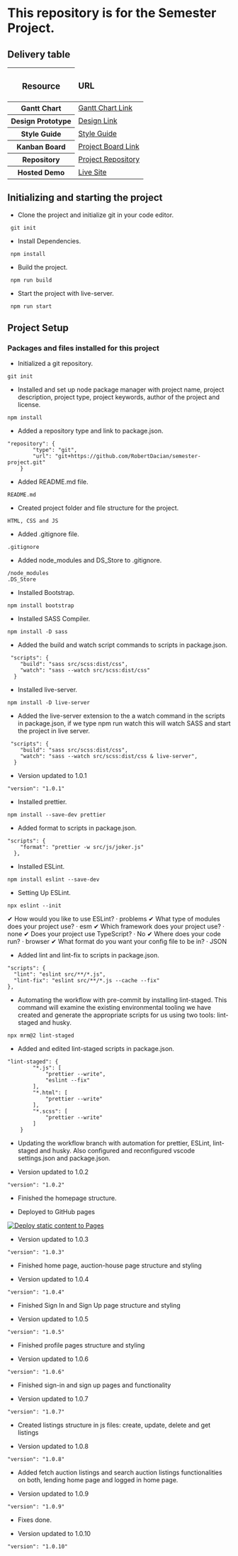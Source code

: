 # This repository is for the Semester Project.

## Delivery table

<table>
  <thead>
    <tr>
      <th><h3>Resource</h3></th>
      <td><h3>URL</h3></td>
    </tr>
  </thead>
  <tbody>
    <tr>
      <th>Gantt Chart</th>
      <td><a href="https://trello.com/b/vZztrSLS/semester-2-project/power-up/617b04f5b2f39543c2084b81">Gantt Chart Link</a></td>
    </tr>
    <tr>
      <th>Design Prototype</th>
      <td><a href="https://xd.adobe.com/view/499f0ea4-cf99-4a5d-b958-497b082c47e3-1ccc">Design Link</a>
      </td>
    </tr>
    <tr>
      <th>Style Guide</th>
      <td><a href="https://xd.adobe.com/view/499f0ea4-cf99-4a5d-b958-497b082c47e3-1ccc">Style Guide</a></td>
    </tr>
    <tr>
      <th>Kanban Board</th>
      <td><a href="https://trello.com/b/vZztrSLS/semester-2-project">Project Board Link</a></td>
    </tr>
    <tr>
      <th>Repository</th>
      <td><a href="https://github.com/RobertDacian/semester-project.git">Project Repository</a></td>
    </tr>
    <tr>
      <th>Hosted Demo</th>
      <td><a href="https://auction.dev-squid.com/">Live Site</a></td>
    </tr>
  </tbody>
</table>

## Initializing and starting the project

- Clone the project and initialize git in your code editor.

```
 git init
```

- Install Dependencies.

```
 npm install
```

- Build the project.

```
 npm run build
```

- Start the project with live-server.

```
 npm run start
```

## Project Setup

### Packages and files installed for this project

- Initialized a git repository.

```
git init
```

- Installed and set up node package manager with project name, project description, project type, project keywords, author of the project and license.

```
npm install
```

- Added a repository type and link to package.json.

```
"repository": {
		"type": "git",
		"url": "git+https://github.com/RobertDacian/semester-project.git"
	}
```

- Added README.md file.

```
README.md
```

- Created project folder and file structure for the project.

```
HTML, CSS and JS
```

- Added .gitignore file.

```
.gitignore
```

- Added node_modules and DS_Store to .gitignore.

```
/node_modules
.DS_Store
```

- Installed Bootstrap.

```
npm install bootstrap
```

- Installed SASS Compiler.

```
npm install -D sass
```

- Added the build and watch script commands to scripts in package.json.

```
 "scripts": {
    "build": "sass src/scss:dist/css",
    "watch": "sass --watch src/scss:dist/css"
  }
```

- Installed live-server.

```
npm install -D live-server
```

- Added the live-server extension to the a watch command in the scripts in package.json, if we type npm run watch this will watch SASS and start the project in live server.

```
 "scripts": {
    "build": "sass src/scss:dist/css",
    "watch": "sass --watch src/scss:dist/css & live-server",
  }
```

- Version updated to 1.0.1

```
"version": "1.0.1"
```

- Installed prettier.

```
npm install --save-dev prettier
```

- Added format to scripts in package.json.

```
"scripts": {
    "format": "prettier -w src/js/joker.js"
  },
```

- Installed ESLint.

```
npm install eslint --save-dev
```

- Setting Up ESLint.

```
npx eslint --init
```

✔ How would you like to use ESLint? · problems
✔ What type of modules does your project use? · esm
✔ Which framework does your project use? · none
✔ Does your project use TypeScript? · No
✔ Where does your code run? · browser
✔ What format do you want your config file to be in? · JSON

- Added lint and lint-fix to scripts in package.json.

```
"scripts": {
  "lint": "eslint src/**/*.js",
  "lint-fix": "eslint src/**/*.js --cache --fix"
},
```

- Automating the workflow with pre-commit by installing lint-staged. This command will examine the existing environmental tooling we have created and generate the appropriate scripts for us using two tools: lint-staged and husky.

```
npx mrm@2 lint-staged
```

- Added and edited lint-staged scripts in package.json.

```
"lint-staged": {
		"*.js": [
			"prettier --write",
			"eslint --fix"
		],
		"*.html": [
			"prettier --write"
		],
		"*.scss": [
			"prettier --write"
		]
	}
```

- Updating the workflow branch with automation for prettier, ESLint, lint-staged and husky. Also configured and reconfigured vscode settings.json and package.json.

- Version updated to 1.0.2

```
"version": "1.0.2"
```

- Finished the homepage structure.

- Deployed to GitHub pages

[![Deploy static content to Pages](https://github.com/RobertDacian/semester-project/actions/workflows/main.yml/badge.svg)](https://github.com/RobertDacian/semester-project/actions/workflows/main.yml)

- Version updated to 1.0.3

```
"version": "1.0.3"
```

- Finished home page, auction-house page structure and styling

- Version updated to 1.0.4

```
"version": "1.0.4"
```

- Finished Sign In and Sign Up page structure and styling

- Version updated to 1.0.5

```
"version": "1.0.5"
```

- Finished profile pages structure and styling

- Version updated to 1.0.6

```
"version": "1.0.6"
```

- Finished sign-in and sign up pages and functionality

- Version updated to 1.0.7

```
"version": "1.0.7"
```

- Created listings structure in js files: create, update, delete and get listings

- Version updated to 1.0.8

```
"version": "1.0.8"
```

- Added fetch auction listings and search auction listings functionalities on both, lending home page and logged in home page.

- Version updated to 1.0.9

```
"version": "1.0.9"
```

- Fixes done.

- Version updated to 1.0.10

```
"version": "1.0.10"
```
